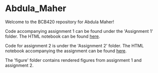 # Abdula_Maher
Welcome to the BCB420 repository for Abdula Maher!

Code accompanying assignment 1 can be found under the 'Assignment 1' folder. The HTML notebook can be found [here](https://github.com/bcb420-2022/Abdula_Maher/blob/main/Assignment%201/assignment-1.nb.html).

Code for assignment 2 is under the 'Assignment 2' folder. The HTML notebook accompanying the assignment can be found [here](https://github.com/bcb420-2022/Abdula_Maher/blob/main/Assignment%202/A2_AbdulaMaher.html).

The 'figure' folder contains rendered figures from assignment 1 and assignment 2.
